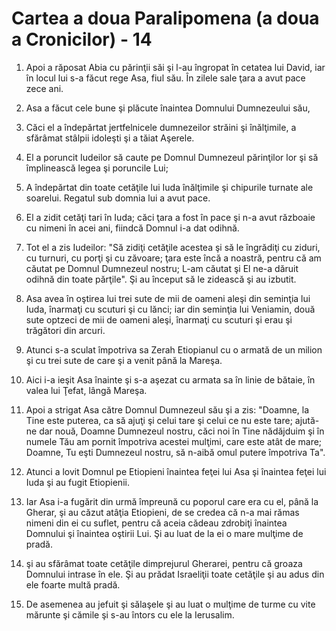 # Cartea a doua Paralipomena (a doua a Cronicilor) - 14

1. Apoi a răposat Abia cu părinţii săi şi l-au îngropat în cetatea lui David, iar în locul lui s-a făcut rege Asa, fiul său. În zilele sale ţara a avut pace zece ani. 

2. Asa a făcut cele bune şi plăcute înaintea Domnului Dumnezeului său, 

3. Căci el a îndepărtat jertfelnicele dumnezeilor străini şi înălţimile, a sfărâmat stâlpii idoleşti şi a tăiat Aşerele. 

4. El a poruncit Iudeilor să caute pe Domnul Dumnezeul părinţilor lor şi să împlinească legea şi poruncile Lui; 

5. A îndepărtat din toate cetăţile lui Iuda înălţimile şi chipurile turnate ale soarelui. Regatul sub domnia lui a avut pace. 

6. El a zidit cetăţi tari în Iuda; căci ţara a fost în pace şi n-a avut războaie cu nimeni în acei ani, fiindcă Domnul i-a dat odihnă. 

7. Tot el a zis Iudeilor: "Să zidiţi cetăţile acestea şi să le îngrădiţi cu ziduri, cu turnuri, cu porţi şi cu zăvoare; ţara este încă a noastră, pentru că am căutat pe Domnul Dumnezeul nostru; L-am căutat şi El ne-a dăruit odihnă din toate părţile". Şi au început să le zidească şi au izbutit. 

8. Asa avea în oştirea lui trei sute de mii de oameni aleşi din seminţia lui Iuda, înarmaţi cu scuturi şi cu lănci; iar din seminţia lui Veniamin, două sute optzeci de mii de oameni aleşi, înarmaţi cu scuturi şi erau şi trăgători din arcuri. 

9. Atunci s-a sculat împotriva sa Zerah Etiopianul cu o armată de un milion şi cu trei sute de care şi a venit până la Mareşa. 

10. Aici i-a ieşit Asa înainte şi s-a aşezat cu armata sa în linie de bătaie, în valea lui Ţefat, lângă Mareşa. 

11. Apoi a strigat Asa către Domnul Dumnezeul său şi a zis: "Doamne, la Tine este puterea, ca să ajuţi şi celui tare şi celui ce nu este tare; ajută-ne dar nouă, Doamne Dumnezeul nostru, căci noi în Tine nădăjduim şi în numele Tău am pornit împotriva acestei mulţimi, care este atât de mare; Doamne, Tu eşti Dumnezeul nostru, să n-aibă omul putere împotriva Ta". 

12. Atunci a lovit Domnul pe Etiopieni înaintea feţei lui Asa şi înaintea feţei lui Iuda şi au fugit Etiopienii. 

13. Iar Asa i-a fugărit din urmă împreună cu poporul care era cu el, până la Gherar, şi au căzut atâţia Etiopieni, de se credea că n-a mai rămas nimeni din ei cu suflet, pentru că aceia cădeau zdrobiţi înaintea Domnului şi înaintea oştirii Lui. Şi au luat de la ei o mare mulţime de pradă. 

14. şi au sfărâmat toate cetăţile dimprejurul Gherarei, pentru că groaza Domnului intrase în ele. Şi au prădat Israeliţii toate cetăţile şi au adus din ele foarte multă pradă. 

15. De asemenea au jefuit şi sălaşele şi au luat o mulţime de turme cu vite mărunte şi cămile şi s-au întors cu ele la Ierusalim. 

